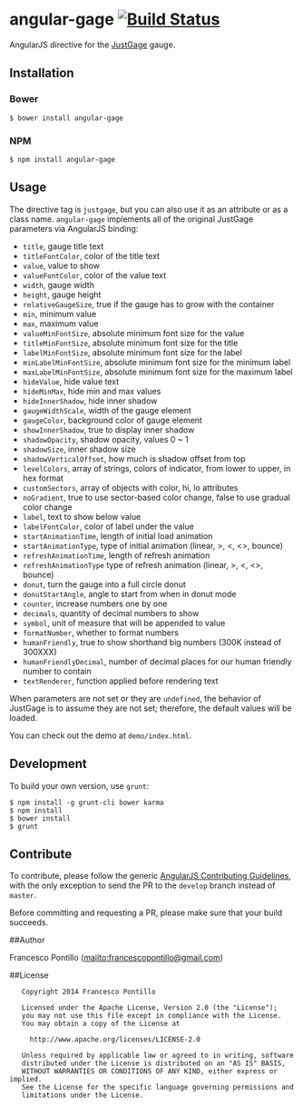 angular-gage [![Build Status](https://travis-ci.org/frapontillo/angular-gage.png)](https://travis-ci.org/frapontillo/angular-gage)
===============

AngularJS directive for the [JustGage](http://justgage.com/) gauge.

## Installation

### Bower
```shell
$ bower install angular-gage
```

### NPM
```shell
$ npm install angular-gage
```

## Usage

The directive tag is `justgage`, but you can also use it as an attribute or as a class name. `angular-gage` implements
all of the original JustGage parameters via AngularJS binding:

* `title`, gauge title text
* `titleFontColor`, color of the title text
* `value`, value to show
* `valueFontColor`, color of the value text
* `width`, gauge width
* `height`, gauge height
* `relativeGaugeSize`, true if the gauge has to grow with the container
* `min`, minimum value
* `max`, maximum value
* `valueMinFontSize`, absolute minimum font size for the value
* `titleMinFontSize`, absolute minimum font size for the title
* `labelMinFontSize`, absolute minimum font size for the label
* `minLabelMinFontSize`, absolute minimum font size for the minimum label
* `maxLabelMinFontSize`, absolute minimum font size for the maximum label
* `hideValue`, hide value text
* `hideMinMax`, hide min and max values
* `hideInnerShadow`, hide inner shadow
* `gaugeWidthScale`, width of the gauge element
* `gaugeColor`, background color of gauge element
* `showInnerShadow`, true to display inner shadow
* `shadowOpacity`, shadow opacity, values 0 ~ 1
* `shadowSize`, inner shadow size
* `shadowVerticalOffset`, how much is shadow offset from top
* `levelColors`, array of strings, colors of indicator, from lower to upper, in hex format
* `customSectors`, array of objects with color, hi, lo attributes
* `noGradient`, true to use sector-based color change, false to use gradual color change
* `label`, text to show below value
* `labelFontColor`, color of label under the value
* `startAnimationTime`, length of initial load animation
* `startAnimationType`, type of initial animation (linear, >, <, <>, bounce)
* `refreshAnimationTime`, length of refresh animation
* `refreshAnimationType` type of refresh animation (linear, >, <, <>, bounce)
* `donut`, turn the gauge into a full circle donut
* `donutStartAngle`, angle to start from when in donut mode
* `counter`, increase numbers one by one
* `decimals`, quantity of decimal numbers to show
* `symbol`, unit of measure that will be appended to value
* `formatNumber`, whether to format numbers
* `humanFriendly`, true to show shorthand big numbers (300K instead of 300XXX)
* `humanFriendlyDecimal`, number of decimal places for our human friendly number to contain
* `textRenderer`, function applied before rendering text

When parameters are not set or they are `undefined`, the behavior of JustGage is to assume they are not set; therefore,
the default values will be loaded.

You can check out the demo at `demo/index.html`.

## Development

To build your own version, use `grunt`:

```shell
$ npm install -g grunt-cli bower karma
$ npm install
$ bower install
$ grunt
```

## Contribute

To contribute, please follow the generic [AngularJS Contributing Guidelines](https://github.com/angular/angular.js/blob/master/CONTRIBUTING.md),
with the only exception to send the PR to the `develop` branch instead of `master`.

Before committing and requesting a PR, please make sure that your build succeeds.

##Author

Francesco Pontillo (<mailto:francescopontillo@gmail.com>)

##License

```
   Copyright 2014 Francesco Pontillo

   Licensed under the Apache License, Version 2.0 (the "License");
   you may not use this file except in compliance with the License.
   You may obtain a copy of the License at

     http://www.apache.org/licenses/LICENSE-2.0

   Unless required by applicable law or agreed to in writing, software
   distributed under the License is distributed on an "AS IS" BASIS,
   WITHOUT WARRANTIES OR CONDITIONS OF ANY KIND, either express or implied.
   See the License for the specific language governing permissions and
   limitations under the License.

```
